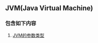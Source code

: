 ## JVM(Java Virtual Machine)

### 包含如下内容
  1. [JVM的参数类型](https://github.com/nieshanfeng/work-know/blob/master/Java/JVM/1.JVM%E5%9F%BA%E7%A1%80%E7%9F%A5%E8%AF%86.md)